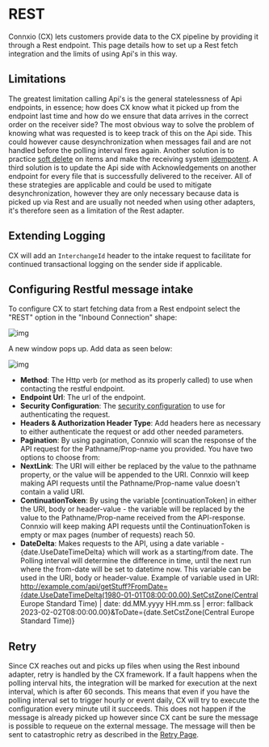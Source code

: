 # REST

Connxio (CX) lets customers provide data to the CX pipeline by providing it through a Rest endpoint. This page details how to set up a Rest fetch integration and the limits of using Api's in this way.

## Limitations

The greatest limitation calling Api's is the general statelessness of Api endpoints, in essence; how does CX know what it picked up from the endpoint last time and how do we ensure that data arrives in the correct order on the receiver side? The most obvious way to solve the problem of knowing what was requested is to keep track of this on the Api side. This could however cause desynchronization when messages fail and are not handled before the polling interval fires again. Another solution is to practice [soft delete](https://en.wiktionary.org/wiki/soft_deletion#:~:text=Noun,data-itself-from-the-database.) on items and make the receiving system [idempotent](https://en.wikipedia.org/wiki/Idempotence). A third solution is to update the Api side with Acknowledgements on another endpoint for every file that is successfully delivered to the receiver. All of these strategies are applicable and could be used to mitigate desynchronization, however they are only necessary because data is picked up via Rest and are usually not needed when using other adapters, it's therefore seen as a limitation of the Rest adapter.

## Extending Logging

CX will add an `InterchangeId` header to the intake request to facilitate for continued transactional logging on the sender side if applicable.

## Configuring Restful message intake

To configure CX to start fetching data from a Rest endpoint select the "REST" option in the "Inbound Connection" shape:

![img](https://cmhpictsa.blob.core.windows.net/pictures/Azure%20storage%20menu.png?sv=2020-04-08&st=2021-10-27T11%3A56%3A53Z&se=2040-10-28T12%3A56%3A00Z&sr=b&sp=r&sig=S%2FltUS0elTLePVt5Aq536uNkr7Pa9XcY8ovTFJLUhmc%3D)

A new window pops up. Add data as seen below:

![img](https://cmhpictsa.blob.core.windows.net/pictures/Rest%20Inbound%20Config.png?sv=2020-08-04&st=2021-11-04T11%3A54%3A52Z&se=2040-11-05T11%3A54%3A00Z&sr=b&sp=r&sig=A2BUYolZuVJZ08rvAFV91MXGTRtGP%2F7Ybns0gjELH3o%3D)

- **Method**: The Http verb (or method as its properly called) to use when contacting the restful endpoint.
- **Endpoint Url**: The url of the endpoint.
- **Security Configuration**: The [security configuration](/connxio-portal/security-configurations) to use for authenticating the request.
- **Headers & Authorization Header Type**: Add headers here as necessary to either authenticate the request or add other needed parameters.
- **Pagination**: By using pagination, Connxio will scan the response of the API request for the Pathname/Prop-name you provided.
You have two options to choose from:
- **NextLink**: The URI will either be replaced by the value to the pathname property, or the value will be appended to the URI.
Connxio will keep making API requests until the Pathname/Prop-name value doesn't contain a valid URI.
- **ContinuationToken**: By using the variable [continuationToken] in either the URI, body or header-value - the variable will be replaced by the value to the Pathname/Prop-name received from the API-response. Connxio will keep making API requests until the ContinuationToken is empty or max pages (number of requests) reach 50.
- **DateDelta**: Makes requests to the API, using a date variable - {date.UseDateTimeDelta} which will work as a starting/from date. The Polling interval will determine the difference in time, until the next run where the from-date will be set to datetime now.
This variable can be used in the URI, body or header-value.
Example of variable used in URI: http://example.com/api/getStuff?FromDate={date.UseDateTimeDelta(1980-01-01T08:00:00.00).SetCstZone(Central Europe Standard Time) | date: dd.MM.yyyy HH.mm.ss | error: fallback 2023-02-02T08:00:00.00}&ToDate={date.SetCstZone(Central Europe Standard Time)}

## Retry

Since CX reaches out and picks up files when using the Rest inbound adapter, retry is handled by the CX framework. If a fault happens when the polling interval hits, the integration will be marked for execution at the next interval, which is after 60 seconds. This means that even if you have the polling interval set to trigger hourly or event daily, CX will try to execute the configuration every minute util it succeeds. This does not happen if the message is already picked up however since CX cant be sure the message is possible to requeue on the external message. The message will then be sent to catastrophic retry as described in the [Retry Page](/concepts/retry).
